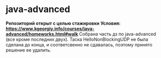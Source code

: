# java-advanced
**Репозиторий открыт с целью стажировки**
**Условия: https://www.kgeorgiy.info/courses/java-advanced/homeworks.html#walk**
Собрана часть дз по java-advanced (все кроме последних двух). Таска HelloNonBlockingUDP не была сделана до конца, и соответсвенно не сдавалась, поэтому принято решение ее удалить. 
